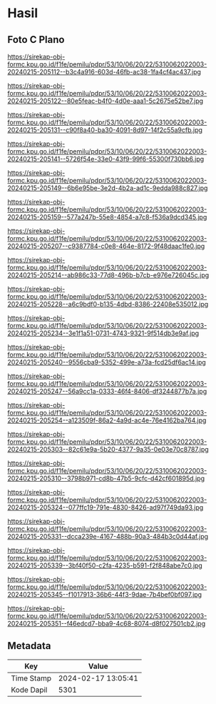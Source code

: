 # Hasil

## Foto C Plano

https://sirekap-obj-formc.kpu.go.id/f1fe/pemilu/pdpr/53/10/06/20/22/5310062022003-20240215-205112--b3c4a916-603d-46fb-ac38-1fa4cf4ac437.jpg

https://sirekap-obj-formc.kpu.go.id/f1fe/pemilu/pdpr/53/10/06/20/22/5310062022003-20240215-205122--80e5feac-b4f0-4d0e-aaa1-5c2675e52be7.jpg

https://sirekap-obj-formc.kpu.go.id/f1fe/pemilu/pdpr/53/10/06/20/22/5310062022003-20240215-205131--c90f8a40-ba30-4091-8d97-14f2c55a9cfb.jpg

https://sirekap-obj-formc.kpu.go.id/f1fe/pemilu/pdpr/53/10/06/20/22/5310062022003-20240215-205141--5726f54e-33e0-43f9-99f6-55300f730bb6.jpg

https://sirekap-obj-formc.kpu.go.id/f1fe/pemilu/pdpr/53/10/06/20/22/5310062022003-20240215-205149--6b6e95be-3e2d-4b2a-ad1c-9edda988c827.jpg

https://sirekap-obj-formc.kpu.go.id/f1fe/pemilu/pdpr/53/10/06/20/22/5310062022003-20240215-205159--577a247b-55e8-4854-a7c8-f536a9dcd345.jpg

https://sirekap-obj-formc.kpu.go.id/f1fe/pemilu/pdpr/53/10/06/20/22/5310062022003-20240215-205207--c9387784-c0e8-464e-8172-9f48daac1fe0.jpg

https://sirekap-obj-formc.kpu.go.id/f1fe/pemilu/pdpr/53/10/06/20/22/5310062022003-20240215-205214--ab986c33-77d8-496b-b7cb-e976e726045c.jpg

https://sirekap-obj-formc.kpu.go.id/f1fe/pemilu/pdpr/53/10/06/20/22/5310062022003-20240215-205228--a6c9bdf0-b135-4dbd-8386-22408e535012.jpg

https://sirekap-obj-formc.kpu.go.id/f1fe/pemilu/pdpr/53/10/06/20/22/5310062022003-20240215-205234--3e1f1a51-0731-4743-9321-9f514db3e9af.jpg

https://sirekap-obj-formc.kpu.go.id/f1fe/pemilu/pdpr/53/10/06/20/22/5310062022003-20240215-205240--9556cba9-5352-499e-a73a-fcd25df6ac14.jpg

https://sirekap-obj-formc.kpu.go.id/f1fe/pemilu/pdpr/53/10/06/20/22/5310062022003-20240215-205247--56a9cc1a-0333-46f4-8406-df3244877b7a.jpg

https://sirekap-obj-formc.kpu.go.id/f1fe/pemilu/pdpr/53/10/06/20/22/5310062022003-20240215-205254--a123509f-86a2-4a9d-ac4e-76e4162ba764.jpg

https://sirekap-obj-formc.kpu.go.id/f1fe/pemilu/pdpr/53/10/06/20/22/5310062022003-20240215-205303--82c61e9a-5b20-4377-9a35-0e03e70c8787.jpg

https://sirekap-obj-formc.kpu.go.id/f1fe/pemilu/pdpr/53/10/06/20/22/5310062022003-20240215-205310--3798b971-cd8b-47b5-9cfc-d42cf601895d.jpg

https://sirekap-obj-formc.kpu.go.id/f1fe/pemilu/pdpr/53/10/06/20/22/5310062022003-20240215-205324--077ffc19-791e-4830-8426-ad97f749da93.jpg

https://sirekap-obj-formc.kpu.go.id/f1fe/pemilu/pdpr/53/10/06/20/22/5310062022003-20240215-205331--dcca239e-4167-488b-90a3-484b3c0d44af.jpg

https://sirekap-obj-formc.kpu.go.id/f1fe/pemilu/pdpr/53/10/06/20/22/5310062022003-20240215-205339--3bf40f50-c2fa-4235-b591-f2f848abe7c0.jpg

https://sirekap-obj-formc.kpu.go.id/f1fe/pemilu/pdpr/53/10/06/20/22/5310062022003-20240215-205345--f1017913-36b6-44f3-9dae-7b4bef0bf097.jpg

https://sirekap-obj-formc.kpu.go.id/f1fe/pemilu/pdpr/53/10/06/20/22/5310062022003-20240215-205351--f46edcd7-bba9-4c68-8074-d8f027501cb2.jpg


## Metadata

| Key        | Value               |
| ---------- | ------------------- |
| Time Stamp | 2024-02-17 13:05:41 |
| Kode Dapil | 5301                |



